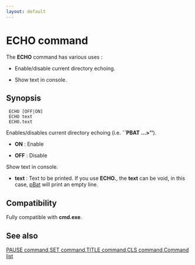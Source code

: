 ```yaml
---
layout: default
---
```

# ECHO command

The **ECHO** command has various uses :

* Enable/disable current directory echoing.

* Show text in console.

## Synopsis

     ECHO [OFF|ON]
     ECHO text
     ECHO.text

Enables/disables current directory echoing \(i.e. **``PBAT ...>''**\).

* **ON** : Enable

* **OFF** : Disable

Show text in console.

* **text** : Text to be printed. If you use **ECHO.**, the **text** can be 
  void, in this case, [pBat](pbat) will print an empty line.

## Compatibility

Fully compatible with **cmd.exe**.

## See also

[PAUSE command](pause),[SET command](set),[TITLE command](title),[CLS 
command](cls),[Command list](commands) 

